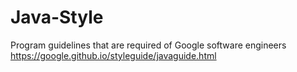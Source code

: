 # Java-Style
Program guidelines that are required of Google software engineers
https://google.github.io/styleguide/javaguide.html
